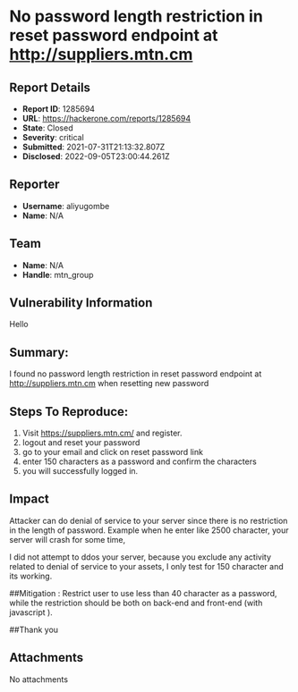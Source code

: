 # No password length restriction in reset password endpoint at http://suppliers.mtn.cm

## Report Details
- **Report ID**: 1285694
- **URL**: https://hackerone.com/reports/1285694
- **State**: Closed
- **Severity**: critical
- **Submitted**: 2021-07-31T21:13:32.807Z
- **Disclosed**: 2022-09-05T23:00:44.261Z

## Reporter
- **Username**: aliyugombe
- **Name**: N/A

## Team
- **Name**: N/A
- **Handle**: mtn_group

## Vulnerability Information
Hello

## Summary:
I found no password length restriction in reset password endpoint at http://suppliers.mtn.cm when resetting new password

## Steps To Reproduce:
1. Visit https://suppliers.mtn.cm/ and register.
2. logout and reset your password
3. go to your email and click on reset password link
4. enter 150 characters as a password and confirm the characters
5. you will successfully logged in.

## Impact

Attacker can do denial of service to your server since there is no restriction in the length of password.
Example when he enter like 2500 character, your server will crash for some time,

I did not attempt to ddos your server,  because you exclude any activity related to denial of service to your assets, I only test for 150 character and its working.

##Mitigation :
Restrict user to use less than 40 character as a password, while the restriction should be both on back-end and front-end (with javascript ).

##Thank you

## Attachments
No attachments
